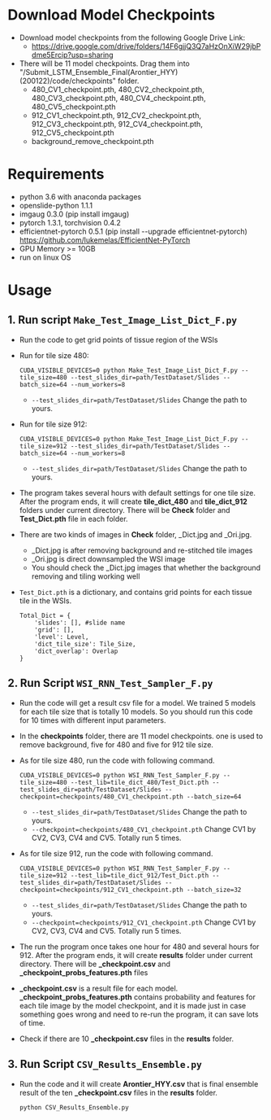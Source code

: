 # Download Model Checkpoints

+ Download model checkpoints from the following Google Drive Link:
  + https://drive.google.com/drive/folders/14F6gjjQ3Q7aHzOnXiW29jbPdme5Ercip?usp=sharing
+ There will be 11 model checkpoints. Drag them into "/Submit_LSTM_Ensemble_Final(Arontier_HYY)(200122)/code/checkpoints" folder.
  + 480_CV1_checkpoint.pth, 480_CV2_checkpoint.pth, 480_CV3_checkpoint.pth, 480_CV4_checkpoint.pth, 480_CV5_checkpoint.pth
  + 912_CV1_checkpoint.pth, 912_CV2_checkpoint.pth, 912_CV3_checkpoint.pth, 912_CV4_checkpoint.pth, 912_CV5_checkpoint.pth
  + background_remove_checkpoint.pth

# Requirements

+ python 3.6 with anaconda packages
+ openslide-python 1.1.1
+ imgaug 0.3.0 (pip install imgaug)
+ pytorch 1.3.1, torchvision 0.4.2
+ efficientnet-pytorch 0.5.1 (pip install --upgrade efficientnet-pytorch) https://github.com/lukemelas/EfficientNet-PyTorch
+ GPU Memory >= 10GB
+ run on linux OS
# Usage
## 1. Run script `Make_Test_Image_List_Dict_F.py`
+ Run the code to get grid points of tissue region of the WSIs

+ Run for tile size 480: 

    ```
    CUDA_VISIBLE_DEVICES=0 python Make_Test_Image_List_Dict_F.py --tile_size=480 --test_slides_dir=path/TestDataset/Slides --batch_size=64 --num_workers=8
    ```
    + `--test_slides_dir=path/TestDataset/Slides` Change the path to yours.

+ Run for tile size 912: 

    ```
    CUDA_VISIBLE_DEVICES=0 python Make_Test_Image_List_Dict_F.py --tile_size=912 --test_slides_dir=path/TestDataset/Slides --batch_size=64 --num_workers=8
    ```

    + `--test_slides_dir=path/TestDataset/Slides` Change the path to yours.

+ The program takes several hours with default settings for one tile size. After the program ends, it will create **tile_dict_480** and **tile_dict_912** folders under current directory. There will be **Check** folder and **Test_Dict.pth** file in each folder.

+ There are two kinds of images in **Check** folder, _Dict.jpg and _Ori.jpg.
    - _Dict.jpg is after removing background and re-stitched tile images
    - _Ori.jpg is direct downsampled the WSI image
    - You should check the _Dict.jpg images that whether the background removing and tiling working well

+ `Test_Dict.pth` is a dictionary, and contains grid points for each tissue tile in the WSIs.

    ``````
    Total_Dict = {
    	'slides': [], #slide name
        'grid': [],
        'level': Level,
        'dict_tile_size': Tile_Size,
        'dict_overlap': Overlap
    }
    ``````

## 2. Run Script `WSI_RNN_Test_Sampler_F.py`

+ Run the code will get a result csv file for a model. We trained 5 models for each tile size that is totally 10 models. So you should run this code for 10 times with different input parameters.

+ In the **checkpoints** folder, there are 11 model checkpoints. one is used to remove background, five for 480 and five for 912 tile size.

+ As for tile size 480, run the code with following command. 
    ````
    CUDA_VISIBLE_DEVICES=0 python WSI_RNN_Test_Sampler_F.py --tile_size=480 --test_lib=tile_dict_480/Test_Dict.pth --test_slides_dir=path/TestDataset/Slides --checkpoint=checkpoints/480_CV1_checkpoint.pth --batch_size=64
    ````

    + `--test_slides_dir=path/TestDataset/Slides` Change the path to yours.
    + `--checkpoint=checkpoints/480_CV1_checkpoint.pth` Change CV1 by CV2, CV3, CV4 and CV5. Totally run 5 times.

+ As for tile size 912, run the code with following command. 

    ````
    CUDA_VISIBLE_DEVICES=0 python WSI_RNN_Test_Sampler_F.py --tile_size=912 --test_lib=tile_dict_912/Test_Dict.pth --test_slides_dir=path/TestDataset/Slides --checkpoint=checkpoints/912_CV1_checkpoint.pth --batch_size=32
    ````

    + `--test_slides_dir=path/TestDataset/Slides` Change the path to yours.
    + `--checkpoint=checkpoints/912_CV1_checkpoint.pth` Change CV1 by CV2, CV3, CV4 and CV5. Totally run 5 times.

+ The run the program once takes one hour for 480 and several hours for 912. After the program ends, it will create **results** folder under current directory. There will be **_checkpoint.csv** and **_checkpoint_probs_features.pth** files

+ **_checkpoint.csv** is a result file for each model. **_checkpoint_probs_features.pth** contains probability and features for each tile image by the model checkpoint, and it is made just in case something goes wrong and need to re-run the program, it can save lots of time.

+ Check if there are 10 **_checkpoint.csv** files in the **results** folder.

## 3. Run Script `CSV_Results_Ensemble.py`

+ Run the code and it will create **Arontier_HYY.csv** that is final ensemble result of the ten **_checkpoint.csv** files in the **results** folder.
    ````
    python CSV_Results_Ensemble.py
    ````